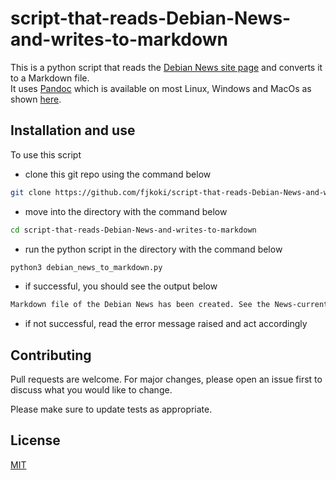 # script-that-reads-Debian-News-and-writes-to-markdown

This is a python script that reads the [Debian News site page](https://www.debian.org/News/) and converts it to a Markdown file.  
It uses [Pandoc](https://pandoc.org/index.html) which is available on most Linux, Windows and MacOs as shown [here](https://pandoc.org/installing.html).

## Installation and use

To use this script

- clone this git repo using the command below

```bash
git clone https://github.com/fjkoki/script-that-reads-Debian-News-and-writes-to-markdown.git
```
- move into the directory with the command below
```bash
cd script-that-reads-Debian-News-and-writes-to-markdown
```
- run the python script in the directory with the command below
```python
python3 debian_news_to_markdown.py
```
- if successful, you should see the output below
```bash
Markdown file of the Debian News has been created. See the News-current.md file
```

- if not successful, read the error message raised and act accordingly

## Contributing

Pull requests are welcome. For major changes, please open an issue first
to discuss what you would like to change.

Please make sure to update tests as appropriate.

## License

[MIT](https://choosealicense.com/licenses/mit/)